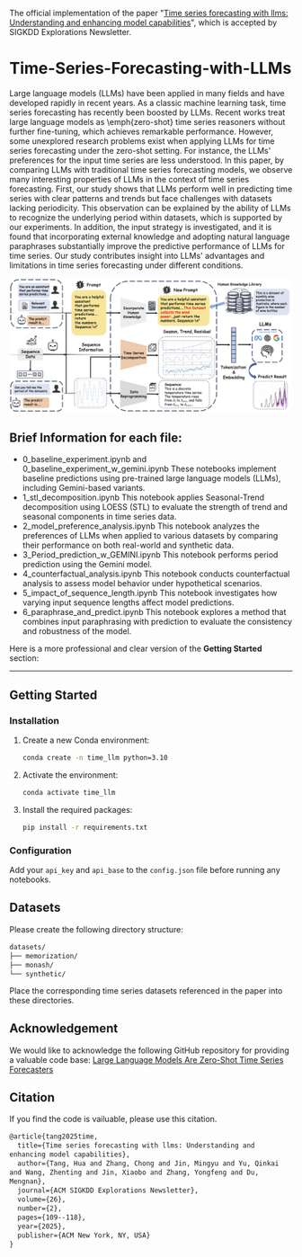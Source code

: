 The official implementation of the paper "[Time series forecasting with llms: Understanding and enhancing model capabilities](https://dl.acm.org/doi/10.1145/3715073.3715083)", which is accepted by SIGKDD Explorations Newsletter.

# Time-Series-Forecasting-with-LLMs

Large language models (LLMs) have been applied in many fields and have developed rapidly in recent years. As a classic machine learning task, time series forecasting has recently been boosted by LLMs. Recent works treat large language models as \emph{zero-shot} time series reasoners without further fine-tuning, which achieves remarkable performance. However, some unexplored research problems exist when applying LLMs for time series forecasting under the zero-shot setting. For instance, the LLMs' preferences for the input time series are less understood. In this paper, by comparing LLMs with traditional time series forecasting models, we observe many interesting properties of LLMs in the context of time series forecasting. First, our study shows that LLMs perform well in predicting time series with clear patterns and trends but face challenges with datasets lacking periodicity. This observation can be explained by the ability of LLMs to recognize the underlying period within datasets, which is supported by our experiments. In addition, the input strategy is investigated, and it is found that incorporating external knowledge and adopting natural language paraphrases substantially improve the predictive performance of LLMs for time series. Our study contributes insight into LLMs' advantages and limitations in time series forecasting under different conditions.

![Workflow](Images/Workflow.png)

## Brief Information for each file:
- 0_baseline_experiment.ipynb and 0_baseline_experiment_w_gemini.ipynb
These notebooks implement baseline predictions using pre-trained large language models (LLMs), including Gemini-based variants.
- 1_stl_decomposition.ipynb
This notebook applies Seasonal-Trend decomposition using LOESS (STL) to evaluate the strength of trend and seasonal components in time series data.
- 2_model_preference_analysis.ipynb
This notebook analyzes the preferences of LLMs when applied to various datasets by comparing their performance on both real-world and synthetic data.
- 3_Period_prediction_w_GEMINI.ipynb
This notebook performs period prediction using the Gemini model.
- 4_counterfactual_analysis.ipynb
This notebook conducts counterfactual analysis to assess model behavior under hypothetical scenarios.
- 5_impact_of_sequence_length.ipynb
This notebook investigates how varying input sequence lengths affect model predictions.
- 6_paraphrase_and_predict.ipynb
This notebook explores a method that combines input paraphrasing with prediction to evaluate the consistency and robustness of the model.

Here is a more professional and clear version of the **Getting Started** section:

---

## Getting Started
### Installation

1. Create a new Conda environment:

   ```bash
   conda create -n time_llm python=3.10
   ```

2. Activate the environment:

   ```bash
   conda activate time_llm
   ```

3. Install the required packages:

   ```bash
   pip install -r requirements.txt
   ```

### Configuration
Add your `api_key` and `api_base` to the `config.json` file before running any notebooks.

## Datasets
Please create the following directory structure:

```
datasets/
├── memorization/
├── monash/
└── synthetic/
```

Place the corresponding time series datasets referenced in the paper into these directories.


## Acknowledgement

We would like to acknowledge the following GitHub repository for providing a valuable code base:
[Large Language Models Are Zero-Shot Time Series Forecasters](https://github.com/ngruver/llmtime)

## Citation
If you find the code is vailuable, please use this citation.
```
@article{tang2025time,
  title={Time series forecasting with llms: Understanding and enhancing model capabilities},
  author={Tang, Hua and Zhang, Chong and Jin, Mingyu and Yu, Qinkai and Wang, Zhenting and Jin, Xiaobo and Zhang, Yongfeng and Du, Mengnan},
  journal={ACM SIGKDD Explorations Newsletter},
  volume={26},
  number={2},
  pages={109--118},
  year={2025},
  publisher={ACM New York, NY, USA}
}
```

